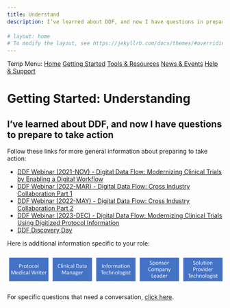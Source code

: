 ```yaml
---
title: Understand
description: I’ve learned about DDF, and now I have questions in preparation for taking action

# layout: home
# To modify the layout, see https://jekyllrb.com/docs/themes/#overriding-theme-defaults
---
```

Temp Menu: [Home](test.md) [Getting Started](get-started.md) [Tools & Resources](tools-resources.md) [News & Events](news-events.md) [Help & Support](help-support.md)

# Getting Started: Understanding

## I’ve learned about DDF, and now I have questions to prepare to take action

Follow these links for more general information about preparing to take action:
- [DDF Webinar (2021-NOV) - Digital Data Flow: Modernizing Clinical Trials by Enabling a Digital Workflow](https://youtu.be/pfTI7aBMv0Y)
- [DDF Webinar (2022-MAR) - Digital Data Flow: Cross Industry Collaboration Part 1](https://www.youtube.com/watch?v=O6qqTSz8ls0)
- [DDF Webinar (2022-MAY) - Digital Data Flow: Cross Industry Collaboration Part 2](https://www.youtube.com/watch?v=II5Cuq4Q7QE)
- [DDF Webinar (2023-DEC) - Digital Data Flow: Modernizing Clinical Trials Using Digitized Protocol Information](https://www.youtube.com/watch?v=nX86V8TJISw)
- [DDF Discovery Day](2023_discovery_day.md)

Here is additional information specific to your role:
<p style="position: relative;">
  <img src="media/images/Understanding.png" width="600">
  <a style="position: absolute; top: 0%; left: 0%; width: 20%; height: 100%" href="https://transcelerate.github.io/ddf-home/Understand-MW.html" target="_blank"></a>
  <a style="position: absolute; top: 0%; left: 20%; width: 20%; height: 100%" href="https://transcelerate.github.io/ddf-home/Understand-DM.html" target="_blank"></a>
  <a style="position: absolute; top: 0%; left: 40%; width: 20%; height: 100%" href="https://transcelerate.github.io/ddf-home/Understand-IT.html" target="_blank"></a>
  <a style="position: absolute; top: 0%; left: 60%; width: 20%; height: 100%" href="https://transcelerate.github.io/ddf-home/Understand-LT.html" target="_blank"></a>
  <a style="position: absolute; top: 0%; left: 80%; width: 20%; height: 100%" href="https://transcelerate.github.io/ddf-home/Understand-SP.html" target="_blank"></a>
</p>

For specific questions that need a conversation, <a target="_blank" href="https://www.transceleratebiopharmainc.com/assets/digital-data-flow-feedback-form/">click here</a>.

